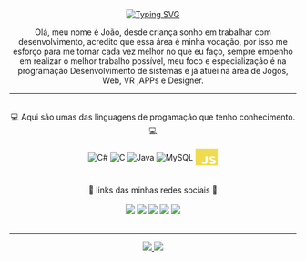 <div align="center">
<a href="https://git.io/typing-svg"><img src="https://readme-typing-svg.demolab.com?font=Fira+Code&pause=1000&color=7DF7E5&center=true&width=435&lines=Desenvolvedor+%26+Designer+" alt="Typing SVG" /></a>
 
 <p>Olá, meu nome é João, desde criança sonho em trabalhar com desenvolvimento, acredito que essa área 
 é minha vocação, por isso me esforço para me tornar cada vez melhor no que eu faço, sempre
 empenho em realizar o melhor trabalho possível, meu foco e especialização é na programação
 Desenvolvimento de sistemas e já atuei na área de Jogos, Web, VR ,APPs e Designer. </p>
</div>

 <hr> </hr>
<div align="center">
  <br>
    💻 Aqui são umas das linguagens de progamação que tenho conhecimento.💻 
  <br>
</div>
<div align="center" style="display: inline_block"><br> 
 
  <img align="center" alt="C#" height="30" width="40" src="https://cdn.jsdelivr.net/gh/devicons/devicon/icons/csharp/csharp-original.svg" />
  <img align="center" alt="C" height="30" width="40" src="https://cdn.jsdelivr.net/gh/devicons/devicon@latest/icons/c/c-original.svg" />
  <img align="center" alt="Java" height="30" width="40" src="https://cdn.jsdelivr.net/gh/devicons/devicon@latest/icons/java/java-original.svg" />
  <img align="center" alt="MySQL" height="30" width="40" src="https://cdn.jsdelivr.net/gh/devicons/devicon@latest/icons/mysql/mysql-original.svg" />
  <img align="center" alt="JavaScript" height="30" width="40" src="https://raw.githubusercontent.com/devicons/devicon/master/icons/javascript/javascript-plain.svg">
<br>
<br>
<br>
  💬 links das minhas redes sociais 💬
<br>
<br>
<div>
  <a href="https://www.instagram.com/joaogremur" target="_blank"><img src="https://img.shields.io/badge/Instagram-E4405F?style=for-the-badge&logo=instagram&logoColor=white" target="_blank"></a>
  <a href="https://web.facebook.com/joaovictorda.silva.395891/?_rdc=1&_rdr#" target="_blank"><img src="https://img.shields.io/badge/Facebook-1877F2?style=for-the-badge&logo=facebook&logoColor=white" target="_blank"></a>
  <a href = "mailto:joao.v.d.s.contato@gmail.com"><img src="https://img.shields.io/badge/Gmail-D14836?style=for-the-badge&logo=gmail&logoColor=white" target="_blank"></a>
  <a href="https://www.linkedin.com/in/jo%C3%A3o-victor-da-silva-5b1044203/"><img src="https://img.shields.io/badge/-LinkedIn-%230077B5?style=for-the-badge&logo=linkedin&logoColor=white" target="_blank"></a> 
  <a href="https://joaovdsportifolio.netlify.app/"><img src="https://img.shields.io/badge/website-000000?style=for-the-badge&logo=About.me&logoColor=white" target="_blank"></a> 
 </div>
  <br>
  <hr> </hr>
 <div align="center">
  <a href="https://github.com/Joao-victor-da-silva">
  <img height="180em" src="https://github-readme-stats.vercel.app/api?username=Joao-victor-da-silva&show_icons=true&theme=dark&include_all_commits=true&count_private=true"/>
  <img height="180em" src="https://github-readme-stats.vercel.app/api/top-langs/?username=Joao-victor-da-silva&layout=compact&langs_count=7&theme=dark"/></a>
</div>
<br>
<br>
